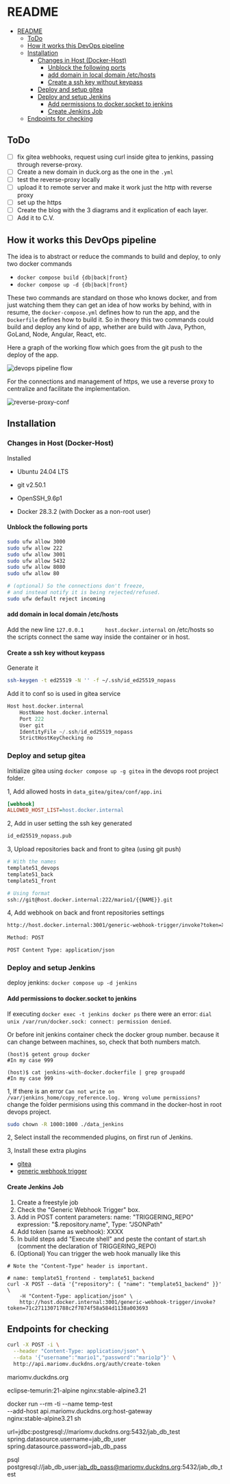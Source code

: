 # README

- [README](#readme)
  - [ToDo](#todo)
  - [How it works this DevOps pipeline](#how-it-works-this-devops-pipeline)
  - [Installation](#installation)
    - [Changes in Host (Docker-Host)](#changes-in-host-docker-host)
      - [Unblock the following ports](#unblock-the-following-ports)
      - [add domain in local domain /etc/hosts](#add-domain-in-local-domain-etchosts)
      - [Create a ssh key without keypass](#create-a-ssh-key-without-keypass)
    - [Deploy and setup gitea](#deploy-and-setup-gitea)
    - [Deploy and setup Jenkins](#deploy-and-setup-jenkins)
      - [Add permissions to docker.socket to jenkins](#add-permissions-to-dockersocket-to-jenkins)
      - [Create Jenkins Job](#create-jenkins-job)
  - [Endpoints for checking](#endpoints-for-checking)

## ToDo

- [ ] fix gitea webhooks, request using curl inside gitea to jenkins, passing through reverse-proxy.
- [ ] Create a new domain in duck.org as the one in the `.yml`
- [ ] test the reverse-proxy locally
- [ ] upload it to remote server and make it work just the http with reverse proxy
- [ ] set up the https
- [ ] Create the blog with the 3 diagrams and it explication of each layer.
- [ ] Add it to C.V.

## How it works this DevOps pipeline

The idea is to abstract or reduce the commands to build and deploy,
to only two docker commands

- `docker compose build {db|back|front}`
- `docker compose up -d {db|back|front}`

These two commands are standard on those who knows docker, and from
just watching them they can get an idea of how works by behind, with
in resume, the `docker-compose.yml` defines how to run the app,
and the `Dockerfile` defines how to build it. So in theory this
two commands could build and deploy any kind of app, whether are
build with Java, Python, GoLand, Node, Angular, React, etc.

Here a graph of the working flow which goes from the git push to the
deploy of the app.

![devops pipeline flow](./1_documentation/devops-pipeline.png)

For the connections and management of https, we use a reverse proxy
to centralize and facilitate the implementation.

![reverse-proxy-conf](./1_documentation/reverse-proxy-conf.png)

## Installation

### Changes in Host (Docker-Host)

Installed

- Ubuntu 24.04 LTS

- git v2.50.1

- OpenSSH_9.6p1

- Docker 28.3.2 (with Docker as a non-root user)

#### Unblock the following ports

```bash
sudo ufw allow 3000
sudo ufw allow 222
sudo ufw allow 3001
sudo ufw allow 5432
sudo ufw allow 8080
sudo ufw allow 80

# (optional) So the connections don't freeze,
# and instead notify it is being rejected/refused.
sudo ufw default reject incoming
```

#### add domain in local domain /etc/hosts

Add the new line `127.0.0.1       host.docker.internal` on /etc/hosts
so the scripts connect the same way inside the container or in host.

#### Create a ssh key without keypass

Generate it

```bash
ssh-keygen -t ed25519 -N '' -f ~/.ssh/id_ed25519_nopass
```

Add it to conf so is used in gitea service

```c
Host host.docker.internal
    HostName host.docker.internal
    Port 222
    User git
    IdentityFile ~/.ssh/id_ed25519_nopass
    StrictHostKeyChecking no
```

<!--

-

-

-

-

-->

### Deploy and setup gitea

Initialize gitea using `docker compose up -g gitea` in the devops root
project folder.

1, Add allowed hosts in `data_gitea/gitea/conf/app.ini`

```ini
[webhook]
ALLOWED_HOST_LIST=host.docker.internal
```

2, Add in user setting the ssh key generated

```bash
id_ed25519_nopass.pub
```

3, Upload repositories back and front to gitea (using git push)

```bash
# With the names
template51_devops
template51_back
template51_front

# Using format
ssh://git@host.docker.internal:222/mario1/{{NAME}}.git
```

4, Add webhook on back and front repositories settings

```sh
http://host.docker.internal:3001/generic-webhook-trigger/invoke?token=XXXXX

Method: POST

POST Content Type: application/json
```

<!--

-

-

-

-->

### Deploy and setup Jenkins

deploy jenkins: `docker compose up -d jenkins`

#### Add permissions to docker.socket to jenkins

If executing `docker exec -t jenkins docker ps` there were an error:
`dial unix /var/run/docker.sock: connect: permission denied`.

Or before init jenkins container check the docker group number.
because it can change between machines, so, check that both
numbers match.

```shell
(host)$ getent group docker
#In my case 999

(host)$ cat jenkins-with-docker.dockerfile | grep groupadd
#In my case 999
```

1, If there is an error `Can not write on /var/jenkins_home/copy_reference.log. Wrong volume permissions?`
change the folder permisions using this command in the docker-host in root devops project.

```bash
sudo chown -R 1000:1000 ./data_jenkins
```

2, Select install the recommended plugins, on first run of Jenkins.

3, Install these extra plugins

- [gitea](https://plugins.jenkins.io/gitea/)
- [generic webhook trigger](https://plugins.jenkins.io/generic-webhook-trigger/)

#### Create Jenkins Job

1. Create a freestyle job
2. Check the "Generic Webhook Trigger" box.
3. Add in POST content parameters: name: "TRIGGERING_REPO" expression: "$.repository.name", Type: "JSONPath"
4. Add token (same as webhook): XXXX
5. In build steps add "Execute shell" and peste the contant of start.sh
    (comment the declaration of TRIGGERING_REPO)
6. (Optional) You can trigger the web hook manually like this

```shell
# Note the "Content-Type" header is important.

# name: template51_frontend - template51_backend
curl -X POST --data '{"repository": { "name": "template51_backend" }}' \
    -H "Content-Type: application/json" \
    http://host.docker.internal:3001/generic-webhook-trigger/invoke?token=71c27113071788c2f7874f58a584d1138a003693
```

<!--

-

-

-

-->

## Endpoints for checking

```sh
curl -X POST -i \
  --header "Content-Type: application/json" \
  --data '{"username":"mario1","password":"mario1p"}' \
  http://api.mariomv.duckdns.org/auth/create-token
```

mariomv.duckdns.org

eclipse-temurin:21-alpine
nginx:stable-alpine3.21

docker run --rm -ti --name temp-test \
  --add-host api.mariomv.duckdns.org:host-gateway \
  nginx:stable-alpine3.21 sh



url=jdbc:postgresql://mariomv.duckdns.org:5432/jab_db_test
spring.datasource.username=jab_db_user
spring.datasource.password=jab_db_pass

psql postgresql://jab_db_user:jab_db_pass@mariomv.duckdns.org:5432/jab_db_test